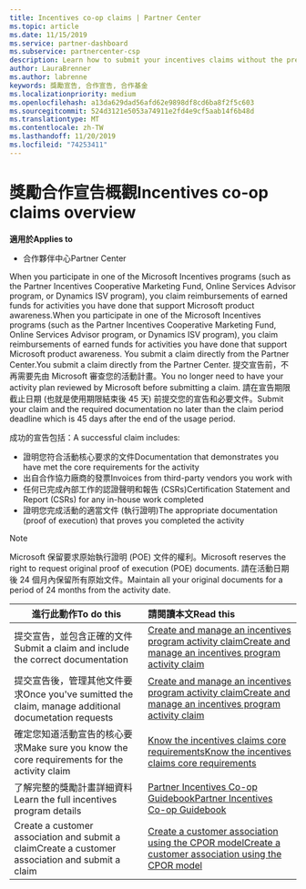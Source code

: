 ```yaml
---
title: Incentives co-op claims | Partner Center
ms.topic: article
ms.date: 11/15/2019
ms.service: partner-dashboard
ms.subservice: partnercenter-csp
description: Learn how to submit your incentives claims without the prerequisite to have your activity plan reviewed.
author: LauraBrenner
ms.author: labrenne
keywords: 獎勵宣告, 合作宣告, 合作基金
ms.localizationpriority: medium
ms.openlocfilehash: a13da629dad56afd62e9898df8cd6ba8f2f5c603
ms.sourcegitcommit: 524d3121e5053a74911e2fd4e9cf5aab14f6b48d
ms.translationtype: MT
ms.contentlocale: zh-TW
ms.lasthandoff: 11/20/2019
ms.locfileid: "74253411"
---
```

# <a name="incentives-co-op-claims-overview"></a><span data-ttu-id="5f80f-104">獎勵合作宣告概觀</span><span class="sxs-lookup"><span data-stu-id="5f80f-104">Incentives co-op claims overview</span></span>

<span data-ttu-id="5f80f-105">**適用於**</span><span class="sxs-lookup"><span data-stu-id="5f80f-105">**Applies to**</span></span>

- <span data-ttu-id="5f80f-106">合作夥伴中心</span><span class="sxs-lookup"><span data-stu-id="5f80f-106">Partner Center</span></span>

<span data-ttu-id="5f80f-107">When you participate in one of the Microsoft Incentives programs (such as the Partner Incentives Cooperative Marketing Fund, Online Services Advisor program, or Dynamics ISV program), you claim reimbursements of earned funds for activities you have done that support Microsoft product awareness.</span><span class="sxs-lookup"><span data-stu-id="5f80f-107">When you participate in one of the Microsoft Incentives programs (such as the Partner Incentives Cooperative Marketing Fund, Online Services Advisor program, or Dynamics ISV program), you claim reimbursements of earned funds for activities you have done that support Microsoft product awareness.</span></span> <span data-ttu-id="5f80f-108">You submit a claim directly from the Partner Center.</span><span class="sxs-lookup"><span data-stu-id="5f80f-108">You submit a claim directly from the Partner Center.</span></span> <span data-ttu-id="5f80f-109">提交宣告前，不再需要先由 Microsoft 審查您的活動計畫。</span><span class="sxs-lookup"><span data-stu-id="5f80f-109">You no longer need to have your activity plan reviewed by Microsoft before submitting a claim.</span></span> <span data-ttu-id="5f80f-110">請在宣告期限截止日期 (也就是使用期限結束後 45 天) 前提交您的宣告和必要文件。</span><span class="sxs-lookup"><span data-stu-id="5f80f-110">Submit your claim and the required documentation no later than the claim period deadline which is 45 days after the end of the usage period.</span></span> 

<span data-ttu-id="5f80f-111">成功的宣告包括：</span><span class="sxs-lookup"><span data-stu-id="5f80f-111">A successful claim includes:</span></span>

- <span data-ttu-id="5f80f-112">證明您符合活動核心要求的文件</span><span class="sxs-lookup"><span data-stu-id="5f80f-112">Documentation that demonstrates you have met the core requirements for the activity</span></span>
- <span data-ttu-id="5f80f-113">出自合作協力廠商的發票</span><span class="sxs-lookup"><span data-stu-id="5f80f-113">Invoices from third-party vendors you work with</span></span>
- <span data-ttu-id="5f80f-114">任何已完成內部工作的認證聲明和報告 (CSRs)</span><span class="sxs-lookup"><span data-stu-id="5f80f-114">Certification Statement and Report (CSRs) for any in-house work completed</span></span>
- <span data-ttu-id="5f80f-115">證明您完成活動的適當文件 (執行證明)</span><span class="sxs-lookup"><span data-stu-id="5f80f-115">The appropriate documentation (proof of execution) that proves you completed the activity</span></span> 

>[!NOTE]
><span data-ttu-id="5f80f-116">Microsoft 保留要求原始執行證明 (POE) 文件的權利。</span><span class="sxs-lookup"><span data-stu-id="5f80f-116">Microsoft reserves the right to request original proof of execution (POE) documents.</span></span> <span data-ttu-id="5f80f-117">請在活動日期後 24 個月內保留所有原始文件。</span><span class="sxs-lookup"><span data-stu-id="5f80f-117">Maintain all your original documents for a period of 24 months from the activity date.</span></span> 

|<span data-ttu-id="5f80f-118">**進行此動作**</span><span class="sxs-lookup"><span data-stu-id="5f80f-118">**To do this**</span></span>   |<span data-ttu-id="5f80f-119">**請閱讀本文**</span><span class="sxs-lookup"><span data-stu-id="5f80f-119">**Read this**</span></span>   |
|-----------------|:--------------------------------------|
|<span data-ttu-id="5f80f-120">提交宣告，並包含正確的文件</span><span class="sxs-lookup"><span data-stu-id="5f80f-120">Submit a claim and include the correct documentation</span></span>|[<span data-ttu-id="5f80f-121">Create and manage an incentives program activity claim</span><span class="sxs-lookup"><span data-stu-id="5f80f-121">Create and manage an incentives program activity claim</span></span>](create-incentives-claims.md)|
|<span data-ttu-id="5f80f-122">提交宣告後，管理其他文件要求</span><span class="sxs-lookup"><span data-stu-id="5f80f-122">Once you've sumitted the claim, manage additional documetation requests</span></span>|[<span data-ttu-id="5f80f-123">Create and manage an incentives program activity claim</span><span class="sxs-lookup"><span data-stu-id="5f80f-123">Create and manage an incentives program activity claim</span></span>](create-incentives-claims.md)  |
|<span data-ttu-id="5f80f-124">確定您知道活動宣告的核心要求</span><span class="sxs-lookup"><span data-stu-id="5f80f-124">Make sure you know the core requirements for the activity claim</span></span>|[<span data-ttu-id="5f80f-125">Know the incentives claims core requirements</span><span class="sxs-lookup"><span data-stu-id="5f80f-125">Know the incentives claims core requirements</span></span>](core-requirements.md)   |
|<span data-ttu-id="5f80f-126">了解完整的獎勵計畫詳細資料</span><span class="sxs-lookup"><span data-stu-id="5f80f-126">Learn the full incentives program details</span></span>|[<span data-ttu-id="5f80f-127">Partner Incentives Co-op Guidebook</span><span class="sxs-lookup"><span data-stu-id="5f80f-127">Partner Incentives Co-op Guidebook</span></span>](https://assets.microsoft.com/coop-guidebook.pdf)
|<span data-ttu-id="5f80f-128">Create a customer association and submit a claim</span><span class="sxs-lookup"><span data-stu-id="5f80f-128">Create a customer association and submit a claim</span></span> |[<span data-ttu-id="5f80f-129">Create a customer association using the CPOR model</span><span class="sxs-lookup"><span data-stu-id="5f80f-129">Create a customer association using the CPOR model</span></span>](submit-osa-claim.md)|
                                                                                 
                                   
